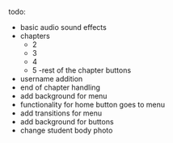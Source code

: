 todo:
- basic audio sound effects
- chapters
    - 2
    - 3
    - 4
    - 5
-rest of the chapter buttons
- username addition
- end of chapter handling
- add background for menu
- functionality for home button goes to menu 
- add transitions for menu
- add background for buttons
- change student body photo
